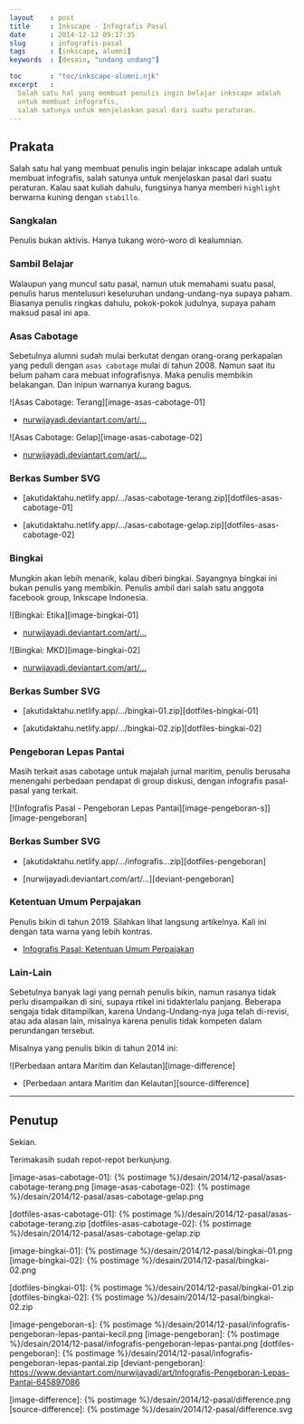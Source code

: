 ```yaml
---
layout    : post
title     : Inkscape - Infografis Pasal
date      : 2014-12-12 09:17:35
slug      : infografis-pasal
tags      : [inkscape, alumni]
keywords  : [desain, "undang undang"]

toc       : "toc/inkscape-alumni.njk"
excerpt   : 
  Salah satu hal yang membuat penulis ingin belajar inkscape adalah
  untuk membuat infografis,
  salah satunya untuk menjelaskan pasal dari suatu peraturan.
---
```


<a name="prakata"></a>

## Prakata

Salah satu hal yang membuat penulis ingin belajar inkscape adalah
untuk membuat infografis,
salah satunya untuk menjelaskan pasal dari suatu peraturan.
Kalau saat kuliah dahulu,
fungsinya hanya memberi `highlight` berwarna kuning dengan `stabillo`.

### Sangkalan

Penulis bukan aktivis. Hanya tukang woro-woro di kealumnian.

### Sambil Belajar

Walaupun yang muncul satu pasal, namun utuk memahami suatu pasal,
penulis harus mentelusuri keseluruhan undang-undang-nya supaya paham.
Biasanya penulis ringkas dahulu, pokok-pokok judulnya,
supaya paham maksud pasal ini apa.

### Asas Cabotage

Sebetulnya alumni sudah mulai berkutat dengan orang-orang perkapalan
yang peduli dengan `asas cabotage` mulai di tahun 2008.
Namun saat itu belum paham cara mebuat infografisnya.
Maka penulis membikin belakangan.
Dan inipun warnanya kurang bagus.

![Asas Cabotage: Terang][image-asas-cabotage-01]

* [nurwijayadi.deviantart.com/art/...][deviant-asas-cabotage-01]

![Asas Cabotage: Gelap][image-asas-cabotage-02]

* [nurwijayadi.deviantart.com/art/...][deviant-asas-cabotage-02]

### Berkas Sumber SVG

* [akutidaktahu.netlify.app/.../asas-cabotage-terang.zip][dotfiles-asas-cabotage-01]

* [akutidaktahu.netlify.app/.../asas-cabotage-gelap.zip][dotfiles-asas-cabotage-02]

### Bingkai

Mungkin akan lebih menarik, kalau diberi bingkai.
Sayangnya bingkai ini bukan penulis yang membikin.
Penulis ambil dari salah satu anggota facebook group, Inkscape Indonesia.

![Bingkai: Etika][image-bingkai-01]

* [nurwijayadi.deviantart.com/art/...][deviant-bingkai-01]

![Bingkai: MKD][image-bingkai-02]

* [nurwijayadi.deviantart.com/art/...][deviant-bingkai-02]

### Berkas Sumber SVG

* [akutidaktahu.netlify.app/.../bingkai-01.zip][dotfiles-bingkai-01]

* [akutidaktahu.netlify.app/.../bingkai-02.zip][dotfiles-bingkai-02]

### Pengeboran Lepas Pantai

Masih terkait asas cabotage untuk majalah jurnal maritim,
penulis berusaha menengahi perbedaan pendapat di group diskusi,
dengan infografis pasal-pasal yang terkait.

[![Infografis Pasal - Pengeboran Lepas Pantai][image-pengeboran-s]][image-pengeboran]

### Berkas Sumber SVG

* [akutidaktahu.netlify.app/.../infografis...zip][dotfiles-pengeboran]

* [nurwijayadi.deviantart.com/art/...][deviant-pengeboran]

### Ketentuan Umum Perpajakan

Penulis bikin di tahun 2019.
Silahkan lihat langsung artikelnya.
Kali ini dengan tata warna yang lebih kontras.

* [Infografis Pasal: Ketentuan Umum Perpajakan][local-pasal-pajak]

### Lain-Lain

Sebetulnya banyak lagi yang pernah penulis bikin,
namun rasanya tidak perlu disampaikan di sini,
supaya rtikel ini tidakterlalu panjang.
Beberapa sengaja tidak ditampilkan, 
karena Undang-Undang-nya juga telah di-revisi, atau ada alasan lain,
misalnya karena penulis tidak kompeten dalam perundangan tersebut.

Misalnya yang penulis bikin di tahun 2014 ini:

![Perbedaan antara Maritim dan Kelautan][image-difference]

* [Perbedaan antara Maritim dan Kelautan][source-difference]

-- -- --

<a name="penutup"></a>

## Penutup

Sekian.

Terimakasih sudah repot-repot berkunjung.

[//]: <> ( -- -- -- links below -- -- -- )

[local-pasal-pajak]:         https://akutidaktahu.netlify.app/2019/08/12/pajak/fase-perpajakan/

[image-asas-cabotage-01]:    {% postimage %}/desain/2014/12-pasal/asas-cabotage-terang.png
[image-asas-cabotage-02]:    {% postimage %}/desain/2014/12-pasal/asas-cabotage-gelap.png

[dotfiles-asas-cabotage-01]: {% postimage %}/desain/2014/12-pasal/asas-cabotage-terang.zip
[dotfiles-asas-cabotage-02]: {% postimage %}/desain/2014/12-pasal/asas-cabotage-gelap.zip

[deviant-asas-cabotage-01]:  https://www.deviantart.com/nurwijayadi/art/Asas-Cabotage-645796267
[deviant-asas-cabotage-02]:  https://www.deviantart.com/nurwijayadi/art/Asas-Cabotage-645796198

[image-bingkai-01]:     {% postimage %}/desain/2014/12-pasal/bingkai-01.png
[image-bingkai-02]:     {% postimage %}/desain/2014/12-pasal/bingkai-02.png

[dotfiles-bingkai-01]:  {% postimage %}/desain/2014/12-pasal/bingkai-01.zip
[dotfiles-bingkai-02]:  {% postimage %}/desain/2014/12-pasal/bingkai-02.zip

[deviant-bingkai-01]:   https://www.deviantart.com/nurwijayadi/art/Tap-MPR-VI-2001-645895403
[deviant-bingkai-02]:   https://www.deviantart.com/nurwijayadi/art/UU-MD3-132-Sidang-MKD-645895170

[image-pengeboran-s]:   {% postimage %}/desain/2014/12-pasal/infografis-pengeboran-lepas-pantai-kecil.png
[image-pengeboran]:     {% postimage %}/desain/2014/12-pasal/infografis-pengeboran-lepas-pantai.png
[dotfiles-pengeboran]:  {% postimage %}/desain/2014/12-pasal/infografis-pengeboran-lepas-pantai.zip
[deviant-pengeboran]:   https://www.deviantart.com/nurwijayadi/art/Infografis-Pengeboran-Lepas-Pantai-645897086

[image-difference]:     {% postimage %}/desain/2014/12-pasal/difference.png
[source-difference]:    {% postimage %}/desain/2014/12-pasal/difference.svg
